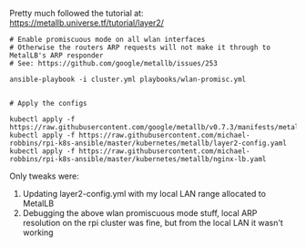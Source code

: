 Pretty much followed the tutorial at: https://metallb.universe.tf/tutorial/layer2/

```
# Enable promiscuous mode on all wlan interfaces
# Otherwise the routers ARP requests will not make it through to MetalLB's ARP responder
# See: https://github.com/google/metallb/issues/253

ansible-playbook -i cluster.yml playbooks/wlan-promisc.yml


# Apply the configs

kubectl apply -f https://raw.githubusercontent.com/google/metallb/v0.7.3/manifests/metallb.yaml
kubectl apply -f https://raw.githubusercontent.com/michael-robbins/rpi-k8s-ansible/master/kubernetes/metallb/layer2-config.yaml
kubectl apply -f https://raw.githubusercontent.com/michael-robbins/rpi-k8s-ansible/master/kubernetes/metallb/nginx-lb.yaml
```

Only tweaks were:
1. Updating layer2-config.yml with my local LAN range allocated to MetalLB
2. Debugging the above wlan promiscuous mode stuff, local ARP resolution on the rpi cluster was fine, but from the local LAN it wasn't working
